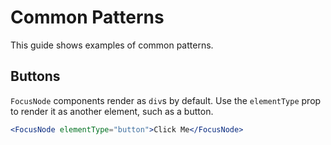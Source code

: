# Common Patterns

This guide shows examples of common patterns.

## Buttons

`FocusNode` components render as `div`s by default. Use the `elementType` prop to render it as another element, such as a button.

```jsx
<FocusNode elementType="button">Click Me</FocusNode>
```

